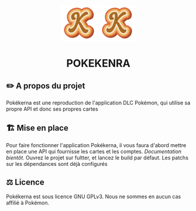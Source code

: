 <p align="center">
  <br/>
  <img src="https://raw.githubusercontent.com/samuelaligator/PokeKerna/refs/heads/master/web/favicon.png#gh-light-mode-only" alt="Pokekerna's White Logo" width="100">
  <img src="https://raw.githubusercontent.com/samuelaligator/PokeKerna/refs/heads/master/web/favicon.png#gh-dark-mode-only" alt="Pokekerna's Dark Logo" width="100">
  <br/>
  <h1 align="center">POKEKENRA</h1>
</p>


## ✏️ A propos du projet

Pokékerna est une reproduction de l'application DLC Pokémon, qui utilise sa propre API et donc ses propres cartes

## 🏗️ Mise en place

Pour faire fonctionner l'application Pokékerna, il vous faura d'abord mettre en place une API qui fournisse les cartes et les comptes. *Documentation bientôt*.
Ouvrez le projet sur fultter, et lancez le build par défaut. Les patchs sur les dépendances sont déjà configurés

## ⚖️ Licence

Pokékerna est sous licence GNU GPLv3. Nous ne sommes en aucun cas affilié à Pokémon.
